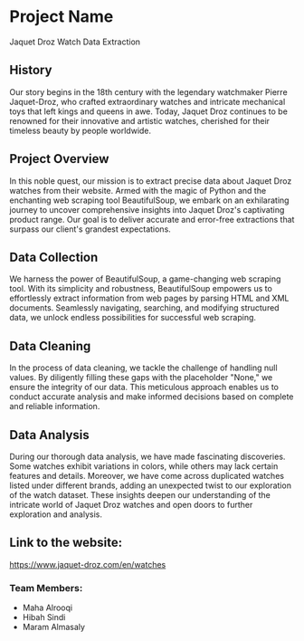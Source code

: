 # Project Name
Jaquet Droz Watch Data Extraction

## History
Our story begins in the 18th century with the legendary watchmaker Pierre Jaquet-Droz, who crafted extraordinary watches and intricate mechanical toys that left kings and queens in awe. Today, Jaquet Droz continues to be renowned for their innovative and artistic watches, cherished for their timeless beauty by people worldwide.

## Project Overview
In this noble quest, our mission is to extract precise data about Jaquet Droz watches from their website. Armed with the magic of Python and the enchanting web scraping tool BeautifulSoup, we embark on an exhilarating journey to uncover comprehensive insights into Jaquet Droz's captivating product range. Our goal is to deliver accurate and error-free extractions that surpass our client's grandest expectations.

## Data Collection
We harness the power of BeautifulSoup, a game-changing web scraping tool. With its simplicity and robustness, BeautifulSoup empowers us to effortlessly extract information from web pages by parsing HTML and XML documents. Seamlessly navigating, searching, and modifying structured data, we unlock endless possibilities for successful web scraping.

## Data Cleaning
In the process of data cleaning, we tackle the challenge of handling null values. By diligently filling these gaps with the placeholder "None," we ensure the integrity of our data. This meticulous approach enables us to conduct accurate analysis and make informed decisions based on complete and reliable information.

## Data Analysis
During our thorough data analysis, we have made fascinating discoveries. Some watches exhibit variations in colors, while others may lack certain features and details. Moreover, we have come across duplicated watches listed under different brands, adding an unexpected twist to our exploration of the watch dataset. These insights deepen our understanding of the intricate world of Jaquet Droz watches and open doors to further exploration and analysis.

## Link to the website:
https://www.jaquet-droz.com/en/watches

### Team Members:
- Maha Alrooqi
- Hibah Sindi
- Maram Almasaly
